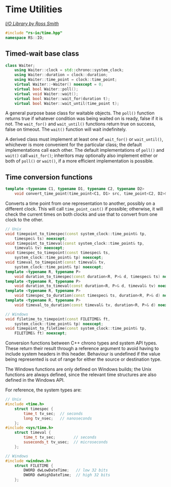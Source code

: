 # Time Utilities

_[I/O Library by Ross Smith](index.html)_

```c++
#include "rs-io/time.hpp"
namespace RS::IO;
```

## Timed-wait base class

```c++
class Waiter;
    using Waiter::clock = std::chrono::system_clock;
    using Waiter::duration = clock::duration;
    using Waiter::time_point = clock::time_point;
    virtual Waiter::~Waiter() noexcept = 0;
    virtual bool Waiter::poll();
    virtual void Waiter::wait();
    virtual bool Waiter::wait_for(duration t);
    virtual bool Waiter::wait_until(time_point t);
```

A general purpose base class for waitable objects. The `poll()` function
returns true if whatever condition was being waited on is ready, false if it
is not. The `wait_for()` and `wait_until()` functions return true on success,
false on timeout. The `wait()` function will wait indefinitely.

A derived class must implement at least one of `wait_for()` or `wait_until()`,
whichever is more convenient for the particular class; the default
implementations call each other. The default implementations of `poll()` and
`wait()` call `wait_for()`; inheritors may optionally also implement either or
both of `poll()` or `wait()`, if a more efficient implementation is possible.

## Time conversion functions

```c++
template <typename C1, typename D1, typename C2, typename D2>
    void convert_time_point(time_point<C1, D1> src, time_point<C2, D2>& dst);
```

Converts a time point from one representation to another, possibly on a
different clock. This will call `time_point_cast()` if possible; otherwise,
it will check the current times on both clocks and use that to convert from
one clock to the other.

```c++
// Unix
void timepoint_to_timespec(const system_clock::time_point& tp,
    timespec& ts) noexcept;
void timepoint_to_timeval(const system_clock::time_point& tp,
    timeval& tv) noexcept;
void timespec_to_timepoint(const timespec& ts,
    system_clock::time_point& tp) noexcept;
void timeval_to_timepoint(const timeval& tv,
    system_clock::time_point& tp) noexcept;
template <typename R, typename P>
    void duration_to_timespec(const duration<R, P>& d, timespec& ts) noexcept;
template <typename R, typename P>
    void duration_to_timeval(const duration<R, P>& d, timeval& tv) noexcept;
template <typename R, typename P>
    void timespec_to_duration(const timespec& ts, duration<R, P>& d) noexcept;
template <typename R, typename P>
    void timeval_to_duration(const timeval& tv, duration<R, P>& d) noexcept;

// Windows
void filetime_to_timepoint(const FILETIME& ft,
    system_clock::time_point& tp) noexcept;
void timepoint_to_filetime(const system_clock::time_point& tp,
    FILETIME& ft) noexcept;
```

Conversion functions between C++ chrono types and system API types. These
return their result through a reference argument to avoid having to include
system headers in this header. Behaviour is undefined if the value being
represented is out of range for either the source or destination type.

The Windows functions are only defined on Windows builds; the Unix functions
are always defined, since the relevant time structures are also defined in
the Windows API.

For reference, the system types are:

```c++
// Unix
#include <time.h>
    struct timespec {
        time_t tv_sec;  // seconds
        long tv_nsec;   // nanoseconds
    };
#include <sys/time.h>
    struct timeval {
        time_t tv_sec;        // seconds
        suseconds_t tv_usec;  // microseconds
    };

// Windows
#include <windows.h>
    struct FILETIME {
        DWORD dwLowDateTime;   // low 32 bits
        DWORD dwHighDateTime;  // high 32 bits
    };
```

